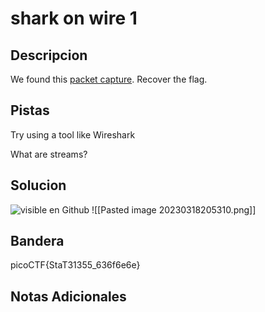 # shark on wire 1

## Descripcion
We found this [packet capture](https://jupiter.challenges.picoctf.org/static/483e50268fe7e015c49caf51a69063d0/capture.pcap). Recover the flag.

## Pistas
Try using a tool like Wireshark

What are streams?

## Solucion 
 ![visible en Github](https://github.com/Alexlife2002003/ChallengesCTF/blob/main/Retos-Seguridad/Actividad%2008%20-%20Retos%20Forensic%20parte%201/Pasted%20image%2020230318205310.png)
![[Pasted image 20230318205310.png]]
## Bandera
picoCTF{StaT31355_636f6e6e}

## Notas Adicionales 

